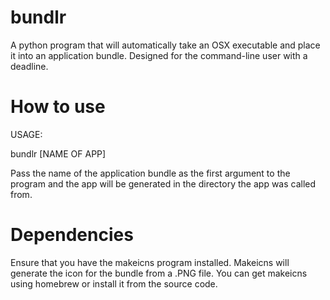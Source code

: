# bundlr
A python program that will automatically take an OSX executable and place it into an application bundle. Designed for the command-line user with a deadline.

# How to use
USAGE:

bundlr [NAME OF APP]

Pass the name of the application bundle as the first argument to the program and the app will be generated in the directory the app was called from.

# Dependencies
Ensure that you have the makeicns program installed. Makeicns will generate the icon for the bundle from a .PNG file. You can get makeicns using homebrew or install it from the source code.

